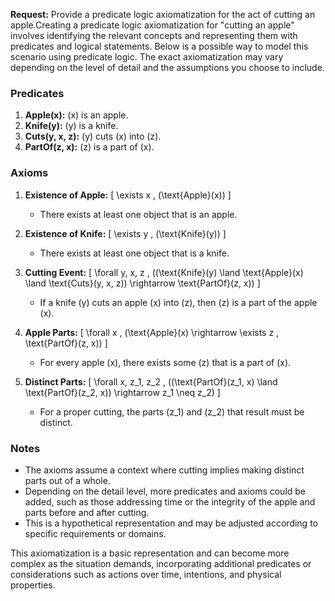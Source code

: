 **Request:** Provide a predicate logic axiomatization for the act of cutting an apple.Creating a predicate logic axiomatization for "cutting an apple" involves identifying the relevant concepts and representing them with predicates and logical statements. Below is a possible way to model this scenario using predicate logic. The exact axiomatization may vary depending on the level of detail and the assumptions you choose to include.

### Predicates

1. **Apple(x):** \(x\) is an apple.
2. **Knife(y):** \(y\) is a knife.
3. **Cuts(y, x, z):** \(y\) cuts \(x\) into \(z\).
4. **PartOf(z, x):** \(z\) is a part of \(x\).

### Axioms

1. **Existence of Apple:**
   \[
   \exists x \, (\text{Apple}(x))
   \]
   - There exists at least one object that is an apple.

2. **Existence of Knife:**
   \[
   \exists y \, (\text{Knife}(y))
   \]
   - There exists at least one object that is a knife.

3. **Cutting Event:**
   \[
   \forall y, x, z \, ((\text{Knife}(y) \land \text{Apple}(x) \land \text{Cuts}(y, x, z)) \rightarrow \text{PartOf}(z, x))
   \]
   - If a knife \(y\) cuts an apple \(x\) into \(z\), then \(z\) is a part of the apple \(x\).

4. **Apple Parts:**
   \[
   \forall x \, (\text{Apple}(x) \rightarrow \exists z \, \text{PartOf}(z, x))
   \]
   - For every apple \(x\), there exists some \(z\) that is a part of \(x\).

5. **Distinct Parts:**
   \[
   \forall x, z_1, z_2 \, ((\text{PartOf}(z_1, x) \land \text{PartOf}(z_2, x)) \rightarrow z_1 \neq z_2)
   \]
   - For a proper cutting, the parts \(z_1\) and \(z_2\) that result must be distinct.

### Notes

- The axioms assume a context where cutting implies making distinct parts out of a whole. 
- Depending on the detail level, more predicates and axioms could be added, such as those addressing time or the integrity of the apple and parts before and after cutting.
- This is a hypothetical representation and may be adjusted according to specific requirements or domains.

This axiomatization is a basic representation and can become more complex as the situation demands, incorporating additional predicates or considerations such as actions over time, intentions, and physical properties.